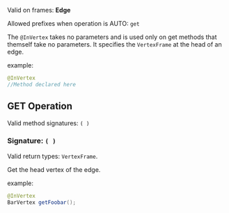 Valid on frames: **Edge**

Allowed prefixes when operation is AUTO: `get`

The `@InVertex` takes no parameters and is used only on get methods that themself take no parameters. It specifies the `VertexFrame` at the head of an edge.

example:

```java
@InVertex
//Method declared here
```

## GET Operation

Valid method signatures: `( )`

### Signature: `( )`

Valid return types: `VertexFrame`.

Get the head vertex of the edge.

example:

```java
@InVertex
BarVertex getFoobar();
```